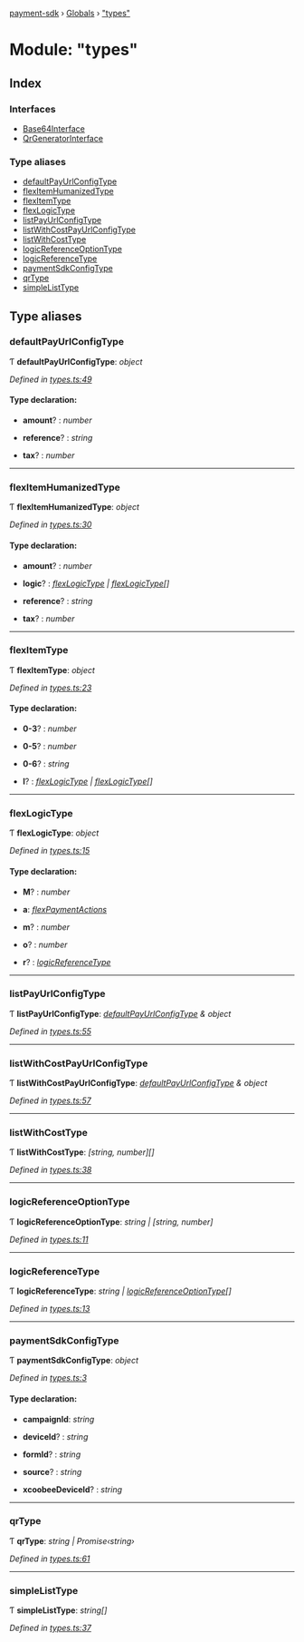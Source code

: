 [payment-sdk](../README.md) › [Globals](../globals.md) › ["types"](_types_.md)

# Module: "types"

## Index

### Interfaces

* [Base64Interface](../interfaces/_types_.base64interface.md)
* [QrGeneratorInterface](../interfaces/_types_.qrgeneratorinterface.md)

### Type aliases

* [defaultPayUrlConfigType](_types_.md#defaultpayurlconfigtype)
* [flexItemHumanizedType](_types_.md#flexitemhumanizedtype)
* [flexItemType](_types_.md#flexitemtype)
* [flexLogicType](_types_.md#flexlogictype)
* [listPayUrlConfigType](_types_.md#listpayurlconfigtype)
* [listWithCostPayUrlConfigType](_types_.md#listwithcostpayurlconfigtype)
* [listWithCostType](_types_.md#listwithcosttype)
* [logicReferenceOptionType](_types_.md#logicreferenceoptiontype)
* [logicReferenceType](_types_.md#logicreferencetype)
* [paymentSdkConfigType](_types_.md#paymentsdkconfigtype)
* [qrType](_types_.md#qrtype)
* [simpleListType](_types_.md#simplelisttype)

## Type aliases

###  defaultPayUrlConfigType

Ƭ **defaultPayUrlConfigType**: *object*

*Defined in [types.ts:49](https://github.com/XcooBee/payment-sdk-js/blob/f33edaa/src/types.ts#L49)*

#### Type declaration:

* **amount**? : *number*

* **reference**? : *string*

* **tax**? : *number*

___

###  flexItemHumanizedType

Ƭ **flexItemHumanizedType**: *object*

*Defined in [types.ts:30](https://github.com/XcooBee/payment-sdk-js/blob/f33edaa/src/types.ts#L30)*

#### Type declaration:

* **amount**? : *number*

* **logic**? : *[flexLogicType](_types_.md#flexlogictype) | [flexLogicType](_types_.md#flexlogictype)[]*

* **reference**? : *string*

* **tax**? : *number*

___

###  flexItemType

Ƭ **flexItemType**: *object*

*Defined in [types.ts:23](https://github.com/XcooBee/payment-sdk-js/blob/f33edaa/src/types.ts#L23)*

#### Type declaration:

* **0-3**? : *number*

* **0-5**? : *number*

* **0-6**? : *string*

* **l**? : *[flexLogicType](_types_.md#flexlogictype) | [flexLogicType](_types_.md#flexlogictype)[]*

___

###  flexLogicType

Ƭ **flexLogicType**: *object*

*Defined in [types.ts:15](https://github.com/XcooBee/payment-sdk-js/blob/f33edaa/src/types.ts#L15)*

#### Type declaration:

* **M**? : *number*

* **a**: *[flexPaymentActions](../enums/_config_.flexpaymentactions.md)*

* **m**? : *number*

* **o**? : *number*

* **r**? : *[logicReferenceType](_types_.md#logicreferencetype)*

___

###  listPayUrlConfigType

Ƭ **listPayUrlConfigType**: *[defaultPayUrlConfigType](_types_.md#defaultpayurlconfigtype) & object*

*Defined in [types.ts:55](https://github.com/XcooBee/payment-sdk-js/blob/f33edaa/src/types.ts#L55)*

___

###  listWithCostPayUrlConfigType

Ƭ **listWithCostPayUrlConfigType**: *[defaultPayUrlConfigType](_types_.md#defaultpayurlconfigtype) & object*

*Defined in [types.ts:57](https://github.com/XcooBee/payment-sdk-js/blob/f33edaa/src/types.ts#L57)*

___

###  listWithCostType

Ƭ **listWithCostType**: *[string, number][]*

*Defined in [types.ts:38](https://github.com/XcooBee/payment-sdk-js/blob/f33edaa/src/types.ts#L38)*

___

###  logicReferenceOptionType

Ƭ **logicReferenceOptionType**: *string | [string, number]*

*Defined in [types.ts:11](https://github.com/XcooBee/payment-sdk-js/blob/f33edaa/src/types.ts#L11)*

___

###  logicReferenceType

Ƭ **logicReferenceType**: *string | [logicReferenceOptionType](_types_.md#logicreferenceoptiontype)[]*

*Defined in [types.ts:13](https://github.com/XcooBee/payment-sdk-js/blob/f33edaa/src/types.ts#L13)*

___

###  paymentSdkConfigType

Ƭ **paymentSdkConfigType**: *object*

*Defined in [types.ts:3](https://github.com/XcooBee/payment-sdk-js/blob/f33edaa/src/types.ts#L3)*

#### Type declaration:

* **campaignId**: *string*

* **deviceId**? : *string*

* **formId**? : *string*

* **source**? : *string*

* **xcoobeeDeviceId**? : *string*

___

###  qrType

Ƭ **qrType**: *string | Promise‹string›*

*Defined in [types.ts:61](https://github.com/XcooBee/payment-sdk-js/blob/f33edaa/src/types.ts#L61)*

___

###  simpleListType

Ƭ **simpleListType**: *string[]*

*Defined in [types.ts:37](https://github.com/XcooBee/payment-sdk-js/blob/f33edaa/src/types.ts#L37)*
